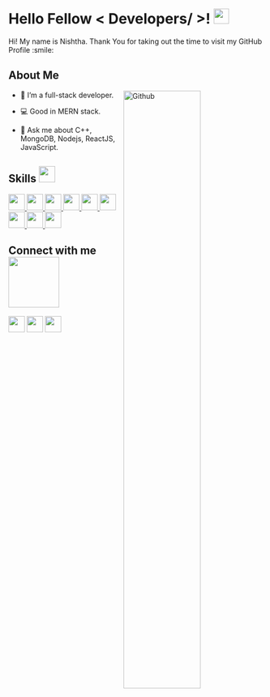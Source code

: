 <h1> Hello Fellow < Developers/ >! <img src = "https://raw.githubusercontent.com/MartinHeinz/MartinHeinz/master/wave.gif" width = 30px> </h1>
<p align='center'>
</p>


<!-- ![Profile views](https://visitor-badge.glitch.me/badge?page_id=developerHet.developerHet) -->
<!-- [![Github](https://img.shields.io/github/followers/developerHet?label=Follow&style=social)](https://github.com/developerHet)-->

<div size='20px'> Hi! My name is Nishtha. Thank You for taking out the time to visit my GitHub Profile :smile: 
</div>

 <h2> About Me <!--<img src = "https://media0.giphy.com/media/KDDpcKigbfFpnejZs6/giphy.gif?cid=ecf05e47oy6f4zjs8g1qoiystc56cu7r9tb8a1fe76e05oty&rid=giphy.gif" width = 100px> --> </h2>

<img width="55%" align="right" alt="Github" src="https://raw.githubusercontent.com/onimur/.github/master/.resources/git-header.svg" />

- 🔭 I’m a full-stack developer.

- 💻 Good in MERN stack.
 
<!-- - 🌱 I’m currently learning Git & GitHub.
 -->
- 💬 Ask me about C++, MongoDB, Nodejs, ReactJS, JavaScript.
  

<h2> Skills <img src = "https://media2.giphy.com/media/QssGEmpkyEOhBCb7e1/giphy.gif?cid=ecf05e47a0n3gi1bfqntqmob8g9aid1oyj2wr3ds3mg700bl&rid=giphy.gif" width = 32px> </h2>
 <a href= https://github.com/developerNishtha?tab=repositories > <img width ='32px' src ='https://raw.githubusercontent.com/rahulbanerjee26/githubAboutMeGenerator/main/icons/python.svg'> </a>
 <a href=https://github.com/developerNishtha?tab=repositories > <img width ='32px' src ='https://raw.githubusercontent.com/rahulbanerjee26/githubAboutMeGenerator/main/icons/reactjs.svg'> </a>
 <a href= https://github.com/developerNishtha?tab=repositories > <img width ='32px' src ='https://raw.githubusercontent.com/rahulbanerjee26/githubAboutMeGenerator/main/icons/javascript.svg'> </a>
 <a href=https://github.com/developerNishtha?tab=repositories > <img width ='32px' src ='https://raw.githubusercontent.com/rahulbanerjee26/githubAboutMeGenerator/main/icons/nodejs.svg'> </a>
 <a href= https://github.com/developerNishtha?tab=repositories > <img width ='32px' src ='https://raw.githubusercontent.com/rahulbanerjee26/githubAboutMeGenerator/main/icons/mongodb.svg'> </a>
 <a href=https://github.com/developerNishtha?tab=repositories > <img width ='32px' src ='https://raw.githubusercontent.com/rahulbanerjee26/githubAboutMeGenerator/main/icons/c.svg'> </a>
 <a href=https://github.com/developerNishtha?tab=repositories > <img width ='32px' src ='https://raw.githubusercontent.com/rahulbanerjee26/githubAboutMeGenerator/main/icons/cpp.svg'> </a>
 <a href= https://github.com/developerNishtha?tab=repositories > <img width ='32px' src ='https://raw.githubusercontent.com/rahulbanerjee26/githubAboutMeGenerator/main/icons/css.svg'> </a>
 <a href= https://github.com/developerNishtha?tab=repositories> <img width ='32px' src ='https://raw.githubusercontent.com/rahulbanerjee26/githubAboutMeGenerator/main/icons/html.svg'> </a>



<h2> Connect with me <img src='https://raw.githubusercontent.com/ShahriarShafin/ShahriarShafin/main/Assets/handshake.gif' width="100px"> </h2>
<a href = 'https://www.linkedin.com/in/nishtha-shah-b0909b212/'> <img width = '32px' align= 'center' src="https://raw.githubusercontent.com/rahulbanerjee26/githubAboutMeGenerator/main/icons/linked-in-alt.svg"/></a> 
<!-- <a href = 'https://www.twitter.com/NoobCoder07'> <img width = '32px' align= 'center' src="https://raw.githubusercontent.com/rahulbanerjee26/githubAboutMeGenerator/main/icons/twitter.svg"/></a>  -->
<!-- <a href = 'https://medium.com/@adityadeshmukh7350'> <img width = '32px' align= 'center' src="https://raw.githubusercontent.com/rahulbanerjee26/githubAboutMeGenerator/main/icons/medium.svg"/></a>  -->
<a href = 'https://developernishtha.netlify.app/'> <img width = '32px' align= 'center' src="https://raw.githubusercontent.com/rahulbanerjee26/githubAboutMeGenerator/main/icons/portfolio.png"/></a> 
<a href = 'https://github.com/developerNishtha/developerNishtha'> <img width = '32px' align= 'center' src="https://raw.githubusercontent.com/rahulbanerjee26/githubAboutMeGenerator/main/icons/github.svg"/></a>
  
<!-- <br>
<br>
  <br>
 
 <br>
<br>
  <br>
  
<!-- [![Het's GitHub Activity Graph](https://activity-graph.herokuapp.com/graph?username=developerHet&theme=tokyonight)](https://git.io/praveenscience) -->

<!-- | ![Het's github stats](https://github-readme-stats.vercel.app/api?username=developerHet&show_icons=true&theme=tokyonight) | ![Het GitHub Streak](https://github-readme-streak-stats.herokuapp.com/?user=developerHet&theme=tokyonight) |
| --- | --- |
| ![Top Langs](https://github-readme-stats.vercel.app/api/top-langs/?username=developerHet&theme=tokyonight) | -->
 <!-- ![Github Stars](https://github-readme-stats.vercel.app/api?username=developerHet&show_icons=true&locale=en&count_private=true&hide_rank=true&custom_title=My%20GitHub%20Stats&disable_animations=true&theme=tokyonight) | -->

<!-- <br> --> 
